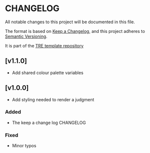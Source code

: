 # CHANGELOG

All notable changes to this project will be documented in this file.

The format is based on [Keep a Changelog](https://keepachangelog.com/en/1.0.0/),
and this project adheres to [Semantic Versioning](https://semver.org/spec/v2.0.0.html).

It is part of the [TRE template repository](https://github.com/nationalarchives/da-tre-template)

## [v1.1.0]

- Add shared colour palette variables

## [v1.0.0]

- Add styling needed to render a judgment

### Added

- The keep a change log CHANGELOG

### Fixed

- Minor typos
